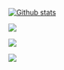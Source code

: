
[![Github stats](https://github-readme-stats.vercel.app/api?username=FMCalisto&show_icons=true&include_all_commits=true)](https://github.com/FMCalisto)

<img
  src="https://cr-ss-service.azurewebsites.net/api/ScreenShot?widget=summary&username=FMCalisto&badges=6&show-avatar=false&style=--header-bg-color:%23000;--border-radius:10px"
/>

<img
  src="https://cr-skills-chart-widget.azurewebsites.net/api/api?username=FMCalisto&skills=Apex,C,C++,CSS,HTML,JSON,Java,JavaScript,Less,MATLAB,Makefile,PHP,Python,SCSS,Shell&show-other-skills=true"
/>

<img
  src="https://cr-ss-service.azurewebsites.net/api/ScreenShot?widget=activity&username=FMCalisto&labels=true"
/>
